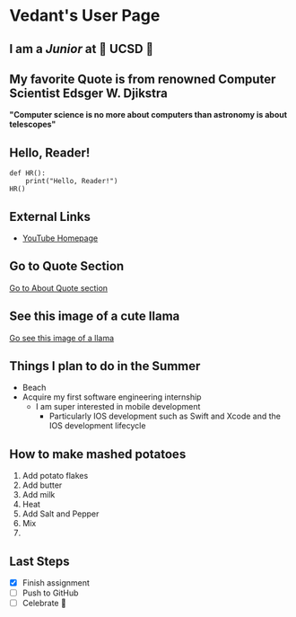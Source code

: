 # Vedant's User Page

## I am a ***Junior*** at 💛 UCSD 💙

## My favorite Quote is from renowned Computer Scientist Edsger W. Djikstra

**"Computer science is no more about computers than astronomy is about telescopes"**

## Hello, Reader!

```
def HR():
    print("Hello, Reader!")
HR()
```
## External Links

- [YouTube Homepage](https://www.youtube.com/)

## Go to Quote Section
[Go to About Quote section](#my-favorite-quote-is-from-renowned-computer-scientist-edsger-w-djikstra)

## See this image of a cute llama
[Go see this image of a llama](llama.jpeg)

## Things I plan to do in the Summer
- Beach
- Acquire my first software engineering internship
  - I am super interested in mobile development
    - Particularly IOS development such as Swift and Xcode and the IOS development lifecycle
## How to make mashed potatoes
1. Add potato flakes
2. Add butter
3. Add milk
4. Heat
5. Add Salt and Pepper
6. Mix
7. 
## Last Steps
- [x] Finish assignment
- [ ] Push to GitHub
- [ ] Celebrate 🎉